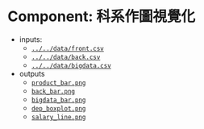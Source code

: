Component: 科系作圖視覺化 
=================================

- inputs: 
    - [`../../data/front.csv`](../../data/front.csv)
    - [`../../data/back.csv`](../../data/back.csv) 
    - [`../../data/bigdata.csv`](../../data/bigdata.csv)
- outputs
    - [`product_bar.png`](product_bar.png) 
    - [`back_bar.png`](back_bar.png)
    - [`bigdata_bar.png`](bigdata_bar.png) 
    - [`dep_boxplot.png`](dep_boxplot.png) 
    - [`salary_line.png`](salary_line.png)

